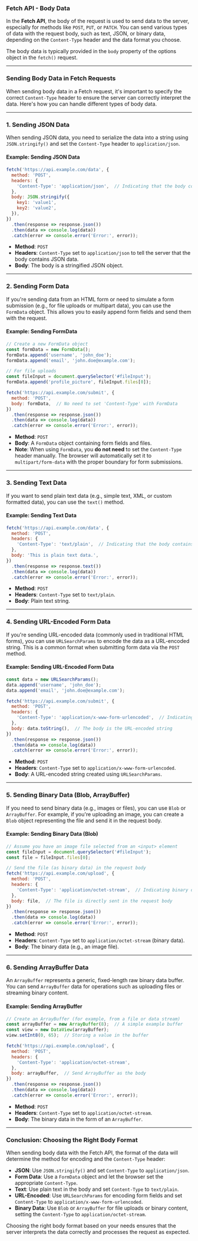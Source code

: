 ### **Fetch API - Body Data**

In the **Fetch API**, the body of the request is used to send data to the server, especially for methods like `POST`, `PUT`, or `PATCH`. You can send various types of data with the request body, such as text, JSON, or binary data, depending on the `Content-Type` header and the data format you choose.

The body data is typically provided in the `body` property of the options object in the `fetch()` request.

---

### **Sending Body Data in Fetch Requests**

When sending body data in a Fetch request, it's important to specify the correct `Content-Type` header to ensure the server can correctly interpret the data. Here's how you can handle different types of body data.

---

### **1. Sending JSON Data**

When sending JSON data, you need to serialize the data into a string using `JSON.stringify()` and set the `Content-Type` header to `application/json`.

#### **Example: Sending JSON Data**

```javascript
fetch('https://api.example.com/data', {
  method: 'POST',
  headers: {
    'Content-Type': 'application/json',  // Indicating that the body contains JSON data
  },
  body: JSON.stringify({
    key1: 'value1',
    key2: 'value2',
  }),
})
  .then(response => response.json())
  .then(data => console.log(data))
  .catch(error => console.error('Error:', error));
```

- **Method**: `POST`
- **Headers**: `Content-Type` set to `application/json` to tell the server that the body contains JSON data.
- **Body**: The body is a stringified JSON object.

---

### **2. Sending Form Data**

If you're sending data from an HTML form or need to simulate a form submission (e.g., for file uploads or multipart data), you can use the `FormData` object. This allows you to easily append form fields and send them with the request.

#### **Example: Sending FormData**

```javascript
// Create a new FormData object
const formData = new FormData();
formData.append('username', 'john_doe');
formData.append('email', 'john.doe@example.com');

// For file uploads
const fileInput = document.querySelector('#fileInput');
formData.append('profile_picture', fileInput.files[0]);

fetch('https://api.example.com/submit', {
  method: 'POST',
  body: formData,  // No need to set 'Content-Type' with FormData
})
  .then(response => response.json())
  .then(data => console.log(data))
  .catch(error => console.error('Error:', error));
```

- **Method**: `POST`
- **Body**: A `FormData` object containing form fields and files.
- **Note**: When using `FormData`, you **do not need** to set the `Content-Type` header manually. The browser will automatically set it to `multipart/form-data` with the proper boundary for form submissions.

---

### **3. Sending Text Data**

If you want to send plain text data (e.g., simple text, XML, or custom formatted data), you can use the `text()` method.

#### **Example: Sending Text Data**

```javascript
fetch('https://api.example.com/data', {
  method: 'POST',
  headers: {
    'Content-Type': 'text/plain',  // Indicating that the body contains plain text
  },
  body: 'This is plain text data.',
})
  .then(response => response.text())
  .then(data => console.log(data))
  .catch(error => console.error('Error:', error));
```

- **Method**: `POST`
- **Headers**: `Content-Type` set to `text/plain`.
- **Body**: Plain text string.

---

### **4. Sending URL-Encoded Form Data**

If you're sending URL-encoded data (commonly used in traditional HTML forms), you can use `URLSearchParams` to encode the data as a URL-encoded string. This is a common format when submitting form data via the `POST` method.

#### **Example: Sending URL-Encoded Form Data**

```javascript
const data = new URLSearchParams();
data.append('username', 'john_doe');
data.append('email', 'john.doe@example.com');

fetch('https://api.example.com/submit', {
  method: 'POST',
  headers: {
    'Content-Type': 'application/x-www-form-urlencoded',  // Indicating URL-encoded data
  },
  body: data.toString(),  // The body is the URL-encoded string
})
  .then(response => response.json())
  .then(data => console.log(data))
  .catch(error => console.error('Error:', error));
```

- **Method**: `POST`
- **Headers**: `Content-Type` set to `application/x-www-form-urlencoded`.
- **Body**: A URL-encoded string created using `URLSearchParams`.

---

### **5. Sending Binary Data (Blob, ArrayBuffer)**

If you need to send binary data (e.g., images or files), you can use `Blob` or `ArrayBuffer`. For example, if you're uploading an image, you can create a `Blob` object representing the file and send it in the request body.

#### **Example: Sending Binary Data (Blob)**

```javascript
// Assume you have an image file selected from an <input> element
const fileInput = document.querySelector('#fileInput');
const file = fileInput.files[0];

// Send the file (as binary data) in the request body
fetch('https://api.example.com/upload', {
  method: 'POST',
  headers: {
    'Content-Type': 'application/octet-stream',  // Indicating binary data
  },
  body: file,  // The file is directly sent in the request body
})
  .then(response => response.json())
  .then(data => console.log(data))
  .catch(error => console.error('Error:', error));
```

- **Method**: `POST`
- **Headers**: `Content-Type` set to `application/octet-stream` (binary data).
- **Body**: The binary data (e.g., an image file).

---

### **6. Sending ArrayBuffer Data**

An `ArrayBuffer` represents a generic, fixed-length raw binary data buffer. You can send `ArrayBuffer` data for operations such as uploading files or streaming binary content.

#### **Example: Sending ArrayBuffer**

```javascript
// Create an ArrayBuffer (for example, from a file or data stream)
const arrayBuffer = new ArrayBuffer(8);  // A simple example buffer
const view = new DataView(arrayBuffer);
view.setInt8(0, 65);  // Storing a value in the buffer

fetch('https://api.example.com/upload', {
  method: 'POST',
  headers: {
    'Content-Type': 'application/octet-stream',
  },
  body: arrayBuffer,  // Send ArrayBuffer as the body
})
  .then(response => response.json())
  .then(data => console.log(data))
  .catch(error => console.error('Error:', error));
```

- **Method**: `POST`
- **Headers**: `Content-Type` set to `application/octet-stream`.
- **Body**: The binary data in the form of an `ArrayBuffer`.

---

### **Conclusion: Choosing the Right Body Format**

When sending body data with the Fetch API, the format of the data will determine the method for encoding and the `Content-Type` header:

- **JSON**: Use `JSON.stringify()` and set `Content-Type` to `application/json`.
- **Form Data**: Use a `FormData` object and let the browser set the appropriate `Content-Type`.
- **Text**: Use plain text in the body and set `Content-Type` to `text/plain`.
- **URL-Encoded**: Use `URLSearchParams` for encoding form fields and set `Content-Type` to `application/x-www-form-urlencoded`.
- **Binary Data**: Use `Blob` or `ArrayBuffer` for file uploads or binary content, setting the `Content-Type` to `application/octet-stream`.

Choosing the right body format based on your needs ensures that the server interprets the data correctly and processes the request as expected.

